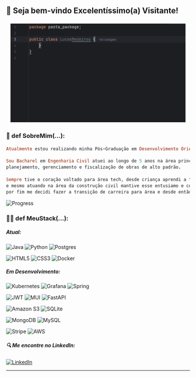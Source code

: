 ## 👋 Seja bem-vindo Excelentíssimo(a) Visitante!



### <center>![Saudacao](HelloWorld/HelloWorld.gif)</center>

### 👾 def SobreMim(...):

```ruby
Atualmente estou realizando minha Pós-Graduação em Desenvolvimento Orientado a Objetos com Java.

Sou Bacharel em Engenharia Civil atuei ao longo de 5 anos na área principalmente com gestão,
planejamento, gerenciamento e fiscalização de obras de alto padrão.

Sempre tive o coração voltado para área tech, desde criança aprendi a fazer as matunenções e upgrades do meu pc
e mesmo atuando na área da construção civil mantive esse entusiamo e continuei mexendo no meu tempo livre como hobby,
por fim me decidi fazer a transição de carreira para área e desde então estou apaixonado pela profissão!
```
<!-- Coloque suas informações pessoais que você deseja compartilhar -->
![Progress](https://img.shields.io/badge/progresso%2C_-n%C3%A3o_perfei%C3%A7%C3%A3o-purple?style=for-the-badge) 



### 👨‍💻 def MeuStack(...):
##### Atual:
![Java](https://img.shields.io/badge/java-%23ED8B00.svg?style=for-the-badge&logo=openjdk&logoColor=white) ![Python](https://img.shields.io/badge/python-3670A0?style=for-the-badge&logo=python&logoColor=ffdd54) ![Postgres](https://img.shields.io/badge/postgres-%23316192.svg?style=for-the-badge&logo=postgresql&logoColor=white)

![HTML5](https://img.shields.io/badge/html5-%23E34F26.svg?style=for-the-badge&logo=html5&logoColor=white) ![CSS3](https://img.shields.io/badge/css3-%231572B6.svg?style=for-the-badge&logo=css3&logoColor=white) ![Docker](https://img.shields.io/badge/docker-%230db7ed.svg?style=for-the-badge&logo=docker&logoColor=white)


##### Em Desenvolvimento:  
![Kubernetes](https://img.shields.io/badge/kubernetes-%23326ce5.svg?style=for-the-badge&logo=kubernetes&logoColor=white) ![Grafana](https://img.shields.io/badge/grafana-%23F46800.svg?style=for-the-badge&logo=grafana&logoColor=white) ![Spring](https://img.shields.io/badge/spring-%236DB33F.svg?style=for-the-badge&logo=spring&logoColor=white) 

![JWT](https://img.shields.io/badge/JWT-black?style=for-the-badge&logo=JSON%20web%20tokens)   ![MUI](https://img.shields.io/badge/MUI-%230081CB.svg?style=for-the-badge&logo=mui&logoColor=white) ![FastAPI](https://img.shields.io/badge/FastAPI-005571?style=for-the-badge&logo=fastapi)

![Amazon S3](https://img.shields.io/badge/Amazon%20S3-FF9900?style=for-the-badge&logo=amazons3&logoColor=white) ![SQLite](https://img.shields.io/badge/sqlite-%2307405e.svg?style=for-the-badge&logo=sqlite&logoColor=white)

![MongoDB](https://img.shields.io/badge/MongoDB-%234ea94b.svg?style=for-the-badge&logo=mongodb&logoColor=white) ![MySQL](https://img.shields.io/badge/mysql-4479A1.svg?style=for-the-badge&logo=mysql&logoColor=white)  
 
![Stripe](https://img.shields.io/badge/Stripe-5469d4?style=for-the-badge&logo=stripe&logoColor=ffffff) ![AWS](https://img.shields.io/badge/AWS-%23FF9900.svg?style=for-the-badge&logo=amazon-aws&logoColor=white)




##### 🔍  Me encontre no LinkedIn:

[ ![LinkedIn](https://img.shields.io/badge/linkedin-%230077B5.svg?style=for-the-badge&logo=linkedin&logoColor=white) ](https://www.linkedin.com/in/lucas-medeiros-ramos-1573741bb/)








---
